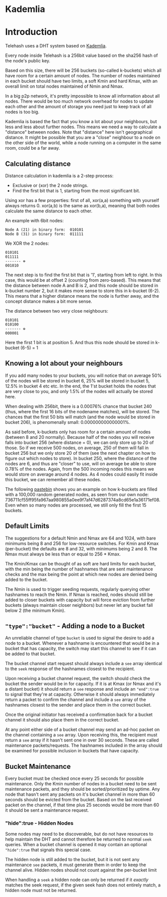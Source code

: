 Kademlia
=================

# Introduction

Telehash uses a DHT system based on [Kademlia][].

Every node inside Telehash is a 256bit value based on the sha256 hash of the node's public key.

Based on this size, there will be 256 buckets (so-called k-buckets) which all have room for a certain amount of nodes. The number of nodes maintained in each bucket should have two limits, a soft Kmin and hard Kmax, with an overall limit on total nodes maintained of Nmin and Nmax.

In a big p2p network, it's pretty impossible to know all information about all nodes. There would be too much network
overhead for nodes to update each other and the amount of storage you need just to keep track of all nodes is too big.

Kademlia is based the fact that you know a lot about your neighbours, but less and less about further nodes. This means
we need a way to calculate a "distance" between nodes. Note that "distance" here isn't geographical distance. It might
be possible that you are a "close" neighbour to a node on the other side of the world, while a node running on a computer
in the same room, could be a far away.


## Calculating distance
Distance calculation in kademlia is a 2-step process:


   - Exclusive or (xor) the 2 node strings.
   - Find the first bit that is 1, starting from the most significant bit.

Using xor has a few properties: first of all, xor(a,a) something with yourself always returns 0. xor(a,b) is the same
as xor(b,a), meaning that both nodes calculate the same distance to each other.

An example with 6bit nodes:

    Node A (21) in binary form:  010101
    Node B (31) in binary form:  011111


We XOR the 2 nodes:

    010101
    011111
    ------- ⊕
    001010

The next step is to find the first bit that is '1', starting from left to right. In this case, this would be at offset
2 (counting from zero-based). This means that the distance between node A and B is 2, and this node should be stored in
k-bucket number 2, but it makes more sense to store this in k-bucket (6-2). This means that a higher distance means the
node is further away, and the concept distance makes a bit more sense.

The distance between two very close neighbours:

    010101
    010100
    ------- ⊕
    000001

Here the first 1 bit is at position 5. And thus this node should be stored in k-bucket (6-5) = 1



## Knowing a lot about your neighbours
If you add many nodes to your buckets, you will notice that on average 50% of the nodes will be stored in bucket 6, 25%
will be stored in bucket 5, 12.5% in bucket 4 etc etc. In the end, the 1'st bucket holds the nodes that are very close
to you, and only 1.5% of the nodes will actually be stored here.

When dealing with 256bit, there is a 0.00076% chance that bucket 240 (thus, where the first 16 bits of the nodename
matches), will be stored. The chances that the first 50 bits will match (and the node would be stored in bucket 206),
is phenomenally small: 0.000000000000001%.

As said before, k-buckets only has room for a certain amount of nodes (between 8 and 20 normally). Because half of the
nodes you will receive falls into bucket 256 (where distance = 0), we can only store up to 20 of those. So if we receive
500 nodes, on average, 250 of them will fall in bucket 256 but we only store 20 of them (see the next chapter on how to
figure out which nodes to store). In bucket 250, where the distance of the nodes are 6, and thus are "closer" to use,
will on average be able to store 0.78% of the nodes. Again, from the 500 incoming nodes this means we would store on
average around 4 nodes. As 4 nodes could easily fit inside this bucket, we can remember all these nodes.

The following [pastebin][] shows you an example on how k-buckets are filled with a 100,000
random generated nodes, as seen from our own node: 736711cf55ff95fa967aa980855a0ee9f7af47d6287374a8cd65e1a36171ef08.
Even when so many nodes are processed, we still only fill the first 15 buckets.

## Default Limits

The suggestions for a default Nmin and Nmax are 64 and 1024, with bare minimums being 8 and 256 for low-resource switches. For Kmin and Kmax (per-bucket) the defaults are 8 and 32, with minimums being 2 and 8.  The Nmax must always be less than or equal to 256 * Kmax.

The Kmin/Kmax can be thought of as soft are hard limits for each bucket, with the min being the number of hashnames that are sent maintenance checks and the max being the point at which new nodes are denied being added to the bucket.

The Nmin is used to trigger seeding requests, regularly querying other hashnames to reach the Nmin. If Nmax is reached, nodes should still be added to closer buckets with capacity but will force eviction from further buckets (always maintain closer neighbors) but never let any bucket fall below 2 (the minimum Kmin).

## `"type":"bucket"` - Adding a node to a Bucket

An unreliable channel of type `bucket` is used to signal the desire to add a node to a bucket.  Whenever a hashname is encountered that would be in a bucket that has capacity, the switch may start this channel to see if it can be added to that bucket.

The bucket channel start request should always include a `see` array identical to the `seek` response of the hashnames closest to the recipient.

Upon receiving a bucket channel request, the switch should check the bucket the sender would be in for capacity.  If it is at Kmax (or Nmax and it's a distant bucket) it should return a `see` response and include an `"end":true` to signal that they're at capacity.  Otherwise it should always immediately return a packet to confirm the channel and include a `see` array of the hashnames closest to the sender and place them in the correct bucket.

Once the original initiator has received a confirmation back for a bucket channel it should also place them in the correct bucket.

At any point either side of a bucket channel may send an ad-hoc packet on the channel containing a `see` array.  Upon receiving this, the recipient must return a `see` array if it hasn't sent one in over 30 seconds.  These are called maintenance packets/requests.  The hashnames included in the array should be examined for possible inclusion in buckets that have capacity.

## Bucket Maintenance

Every bucket must be checked once every 25 seconds for possible maintenance. Only the Kmin number of nodes in a bucket need to be sent maintenance packets, and they should be sorted/prioritized by uptime.  Any node that hasn't sent any packets on it's bucket channel in more than 60 seconds should be evicted from the bucket. Based on the last received packet on the channel, if that time plus 25 seconds would be more than 60 it should be sent a maintenance request.

### "hide":true - Hidden Nodes

Some nodes may need to be discoverable, but do not have resources to help maintain the DHT and cannot therefore be returned to normal `seek` queries.  When a bucket channel is opened it may contain an optional `"hide":true` that signals this special case.

The hidden node is still added to the bucket, but it is not sent any maintenance `see` packets, it must generate them in order to keep the channel alive.  Hidden nodes should not count against the per-bucket limit

When handling a `seek` a hidden node can only be returned if it *exactly* matches the seek request, if the given seek hash does not entirely match, a hidden node must not be returned.


[pastebin]: http://pastebin.com/0mBr3D8V
[kademlia]: https://en.wikipedia.org/wiki/Kademlia
